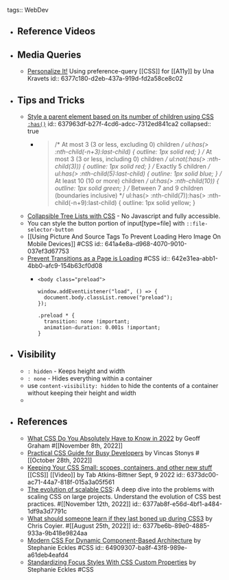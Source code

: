 tags:: WebDev

- ## Reference Videos
- ## Media Queries
	- [Personalize It!](https://css-tricks.com/personalize-it/) Using preference-query [[CSS]] for [[A11y]] by Una Kravets
	  id:: 6377c180-d2eb-437a-919d-fd2a58ce8c02
- ## Tips and Tricks
	- [Style a parent element based on its number of children using CSS `:has()`](https://www.bram.us/2022/11/17/style-a-parent-element-based-on-its-number-of-children-using-css-has)
	  id:: 637963df-b27f-4cd6-adcc-7312ed841ca2
	  collapsed:: true
		- > /* At most 3 (3 or less, excluding 0) children */
		  ul:has(> :nth-child(-n+3):last-child) {
		  	outline: 1px solid red;
		  }
		  /* At most 3 (3 or less, including 0) children */
		  ul:not(:has(> :nth-child(3))) {
		  	outline: 1px solid red;
		  }
		  /* Exactly 5 children */
		  ul:has(> :nth-child(5):last-child) {
		  	outline: 1px solid blue;
		  }
		  /* At least 10 (10 or more) children */
		  ul:has(> :nth-child(10)) {
		  	outline: 1px solid green;
		  }
		  /* Between 7 and 9 children (boundaries inclusive) */
		  ul:has(> :nth-child(7)):has(> :nth-child(-n+9):last-child) {
		  	outline: 1px solid yellow;
		  }
	- [Collapsible Tree Lists with CSS](https://iamkate.com/code/tree-views/) - No Javascript and fully accessible.
	- You can style the button portion of input[type=file] with `::file-selector-button`
	- [[Using Picture And Source Tags To Prevent Loading Hero Image On Mobile Devices]] #CSS
	  id:: 641a4e8a-d968-4070-9010-037ef3d67753
	- [Prevent Transitions as a Page is Loading](https://chriscoyier.net/2023/04/05/prevent-transitions-as-a-page-is-loading/) #CSS
	  id:: 642e31ea-abb1-4bb0-afc9-154b63cf0d08
		- ```
		  <body class="preload">
		  
		  window.addEventListener("load", () => {
		    document.body.classList.remove("preload");
		  });
		  
		  .preload * { 
		    transition: none !important;
		    animation-duration: 0.001s !important; 
		  }
		  ```
- ## Visibility
	- `: hidden` - Keeps height and width
	- `: none` - Hides everything within a container
	- use `content-visibility: hidden` to hide the contents of a container without keeping their height and width
	-
- ## References
	- [What CSS Do You Absolutely Have to Know in 2022](https://css-tricks.com/what-css-do-you-absolutely-have-to-know-in-2022/) by Geoff Graham #[[November 8th, 2022]]
	- [Practical CSS Guide for Busy Developers](https://codefrontend.com/css-guide/) by Vincas Stonys #[[October 28th, 2022]]
	- [Keeping Your CSS Small: scopes, containers, and other new stuff](https://www.youtube.com/watch?v=bz0sMsCiU1c) [[CSS]] [[Video]] by Tab Atkins-Bittner Sept, 9 2022
	  id:: 6373dc00-ac71-44a7-818f-015a3a05f561
	- [The evolution of scalable CSS](https://frontendmastery.com/posts/the-evolution-of-scalable-css/): A deep dive into the problems with scaling CSS on large projects. Understand the evolution of CSS best practices. #[[November 12th, 2022]]
	  id:: 6377ab8f-e56d-4bf1-a484-1df9a3d7791c
	- [What should someone learn if they last boned up during CSS3](https://css-tricks.com/whats-new-since-css3/) by Chris Coyier. #[[August 25th, 2022]]
	  id:: 6377be6b-89e0-4885-933a-9b418e9824aa
	- [Modern CSS For Dynamic Component-Based Architecture](https://moderncss.dev/modern-css-for-dynamic-component-based-architecture/) by Stephanie Eckles #CSS
	  id:: 64909307-ba8f-43f8-989e-a61deb4eafd4
	- [Standardizing Focus Styles With CSS Custom Properties](https://css-tricks.com/standardizing-focus-styles-with-css-custom-properties/) by Stephanie Eckles #CSS